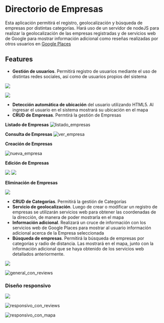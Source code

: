 # Directorio de Empresas
Esta aplicación permitirá el registro, geolocalización y búsqueda de empresas por distintas categorías. Hará uso de un servidor de nodeJS para realizar la geolocalización de las empresas registradas y de servicios web de Google para mostrar información adicional como reseñas realizadas por otros usuarios en [Google Places](https://developers.google.com/places/?hl=es)

## Features
* **Gestión de usuarios**. Permitirá registro de usuarios mediante el uso de distintas redes sociales, así como de usuarios propios del sistema

![](https://k61.kn3.net/A/C/8/F/A/6/521.png)

![](https://k61.kn3.net/B/6/F/8/5/8/414.png)


* **Detección automática de ubicación** del usuario utilizando HTML5. Al ingresar el usuario en el sistema mostrará su ubicación en el mapa
* **CRUD de Empresas**. Permtirá la gestión de Empresas

**Listado de Empresas**
![listado_empresas](https://k61.kn3.net/5/F/6/F/5/B/B8B.png)
<!-- ![](https://k61.kn3.net/5/9/F/3/B/9/377.png) -->

**Consulta de Empresas**
![ver_empresa](https://k61.kn3.net/4/9/1/2/9/D/88B.png)
<!-- ![](https://k61.kn3.net/6/A/3/1/5/D/918.png)-->

**Creación de Empresas**

![nueva_empresa](https://k61.kn3.net/1/F/1/5/2/D/369.png)
<!-- ![](https://k61.kn3.net/4/8/4/6/6/7/704.png) -->

**Edición de Empresas**

![](https://k61.kn3.net/1/0/D/1/0/5/D57.png)    ![](https://k61.kn3.net/A/6/4/8/2/2/98E.png)
<!-- ![](https://k61.kn3.net/9/3/B/6/F/5/BA9.png) -->

**Eliminación de Empresas**

![](https://k61.kn3.net/E/E/8/8/6/F/801.png)
<!-- ![](https://k61.kn3.net/4/D/7/F/8/9/EB5.png) -->

* **CRUD de Categorías**. Permitirá la gestión de Categorías
* **Servicio de geolocalización**. Luego de crear o modificar un registro de empresas se utilizarán servicios web para obtener las coordenadas de la dirección, de manera de poder mostrarla en el mapa
* **Información adicional**. Realizará un cruce de información con los servicios web de Google Places para mostrar al usuario información adicional acerca de la Empresa seleccionada
* **Búsqueda de empresas**. Permitirá la búsqueda de empresas por categorías y radio de distancia. Las mostrará en el mapa, junto con la información adicional que se haya obtenido de los servicios web detallados anteriormente.

![](https://k61.kn3.net/9/3/1/F/3/C/78E.png)
<!-- ![general_con_resultados](https://k61.kn3.net/8/0/7/E/5/5/CD1.png) -->

![general_con_reviews](https://k61.kn3.net/C/9/7/2/4/6/650.png)


### Diseño responsivo

![](https://k61.kn3.net/3/E/D/9/2/B/1BE.png)

<!-- ![responsivo_con_resultados](https://k61.kn3.net/1/9/D/1/7/2/E40.png) -->

![responsivo_con_reviews](https://k61.kn3.net/3/2/6/D/B/F/197.png)

![responsivo_con_mapa](https://k61.kn3.net/8/C/B/1/3/F/764.png)



<!-- ### prueba

![nueva_empresa_1](https://k61.kn3.net/7/F/9/B/C/D/60D.png)
![nueva_empresa_2](https://k61.kn3.net/A/3/6/2/B/C/A13.png)
![nueva_empresa_3](https://k61.kn3.net/5/E/6/4/C/9/1CA.png) -->
<!-- [img=https://k61.kn3.net/A/6/4/8/2/2/98E.png]
[img=https://k61.kn3.net/1/0/D/1/0/5/D57.png]
[img=https://k61.kn3.net/E/E/8/8/6/F/801.png]
[img=https://k61.kn3.net/9/3/1/F/3/C/78E.png] -->
